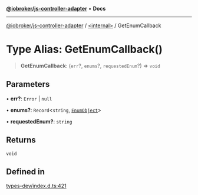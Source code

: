 [**@iobroker/js-controller-adapter**](../../README.md) • **Docs**

***

[@iobroker/js-controller-adapter](../../globals.md) / [\<internal\>](../README.md) / GetEnumCallback

# Type Alias: GetEnumCallback()

> **GetEnumCallback**: (`err`?, `enums`?, `requestedEnum`?) => `void`

## Parameters

• **err?**: `Error` \| `null`

• **enums?**: `Record`\<`string`, [`EnumObject`](../interfaces/EnumObject.md)\>

• **requestedEnum?**: `string`

## Returns

`void`

## Defined in

[types-dev/index.d.ts:421](https://github.com/ioBroker/ioBroker.js-controller/blob/16f7418df1bc6d07b232fa81310bbbd4fbe2a36c/packages/types-dev/index.d.ts#L421)
